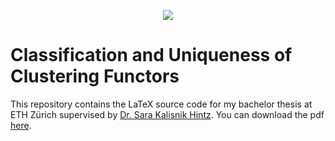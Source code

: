 <p align="center">
  <img src="https://github.com/user-attachments/assets/ac21a309-87a8-4e0e-a73d-7531ccf3459a"/>
</p>



# Classification and Uniqueness of Clustering Functors

This repository contains the LaTeX source code for my bachelor thesis at ETH Zürich supervised by [Dr. Sara Kalisnik Hintz](https://people.math.ethz.ch/~skalisnik/).
You can download the pdf [here](https://github.com/dominiquegarmier/bachelor-thesis/releases/download/v1.0.0/main.pdf).

